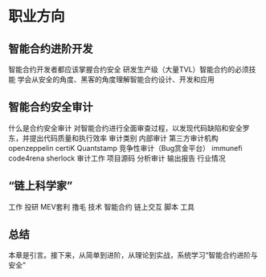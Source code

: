 # 职业方向

## 智能合约进阶开发

   智能合约开发者都应该掌握合约安全
   研发生产级（大量TVL）智能合约的必须技能
   学会从安全的角度、黑客的角度理解智能合约设计、开发和应用

## 智能合约安全审计

什么是合约安全审计
对智能合约进行全面审查过程，以发现代码缺陷和安全罗东，并提出代码质量和执行效率
    审计类别
        内部审计
        第三方审计机构
            openzeppelin
            certiK
            Quantstamp
        竞争性审计（Bug赏金平台）
            immunefi
            code4rena
            sherlock
    审计工作
        项目源码
        分析审计
        输出报告
    行业情况

## “链上科学家”

工作
   投研
   MEV套利
   撸毛
技术
   智能合约
   链上交互
   脚本
   工具

## 总结

   本章是引言。接下来，从简单到进阶，从理论到实战，系统学习“智能合约进阶与安全”
